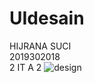 # UIdesain
HIJRANA SUCI</br>
2019302018</br>
2 IT A 2
![design](https://user-images.githubusercontent.com/79126237/109311727-bbf90580-7878-11eb-8d03-9c2c06e32ab8.jpg)

